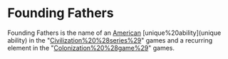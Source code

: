 # Founding Fathers

Founding Fathers is the name of an [American](American) [unique%20ability](unique ability) in the "[Civilization%20%28series%29](Civilization)" games and a recurring element in the "[Colonization%20%28game%29](Colonization)" games.